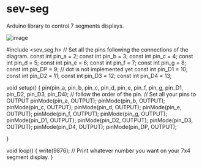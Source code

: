 # sev-seg
Arduino library to control 7 segments displays.

![image](https://user-images.githubusercontent.com/108541810/227641822-f3382761-a167-4200-8893-93876dbcc9b7.png)

#include <sev_seg.h>
// Set all the pins following the connections of the diagram.
const int pin_a  = 2;
const int pin_b  = 3;
const int pin_c  = 4;
const int pin_d  = 5;
const int pin_e  = 6;
const int pin_f  = 7;
const int pin_g  = 8;
const int pin_DP  = 9;  // dot is not implemented yet
const int pin_D1  = 10;
const int pin_D2  = 11;
const int pin_D3  = 12;
const int pin_D4  = 13;

void setup() {
pin(pin_a, pin_b, pin_c, pin_d, pin_e, pin_f, pin_g, pin_D1, pin_D2, pin_D3, pin_D4); // follow the order of the pin.
 // Set all your pins to OUTPUT
  pinMode(pin_a, OUTPUT);
  pinMode(pin_b, OUTPUT);
  pinMode(pin_c, OUTPUT);
  pinMode(pin_d, OUTPUT);
  pinMode(pin_e, OUTPUT);
  pinMode(pin_f, OUTPUT);
  pinMode(pin_g, OUTPUT);
  pinMode(pin_D1, OUTPUT);
  pinMode(pin_D2, OUTPUT);
  pinMode(pin_D3, OUTPUT);
  pinMode(pin_D4, OUTPUT);
  pinMode(pin_DP, OUTPUT);


}


void loop() {
write(9876); // Print whatever number you want on your 7x4 segment display.
}
